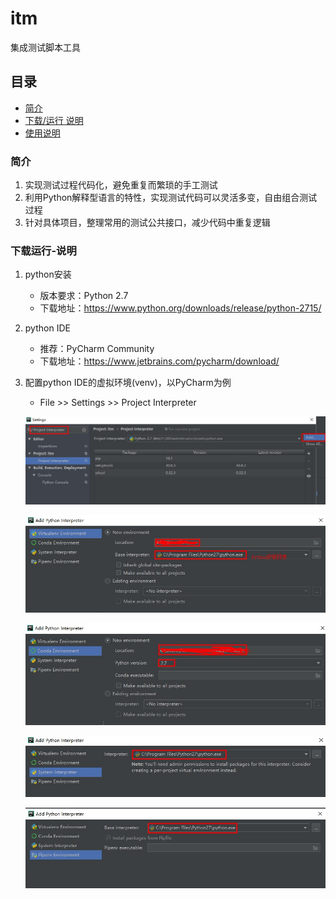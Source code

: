 # itm

集成测试脚本工具

<!-- toc -->
## 目录

- [简介](#简介)
- [下载/运行 说明](#下载运行-说明)
- [使用说明](#目录说明)
<!-- tocstop -->

### 简介

1. 实现测试过程代码化，避免重复而繁琐的手工测试
2. 利用Python解释型语言的特性，实现测试代码可以灵活多变，自由组合测试过程
3. 针对具体项目，整理常用的测试公共接口，减少代码中重复逻辑

### 下载运行-说明

1. python安装
    * 版本要求：Python 2.7
    * 下载地址：https://www.python.org/downloads/release/python-2715/
    
2. python IDE
    * 推荐：PyCharm Community
    * 下载地址：https://www.jetbrains.com/pycharm/download/

3. 配置python IDE的虚拟环境(venv)，以PyCharm为例
    * File >> Settings >> Project Interpreter

     ![step1](./docs/ide1.jpg)
     
     ![step1](./docs/ide2.jpg)
     
     ![step1](./docs/ide3.jpg)
     
     ![step1](./docs/ide4.jpg)
     
     ![step1](./docs/ide5.jpg)
    

